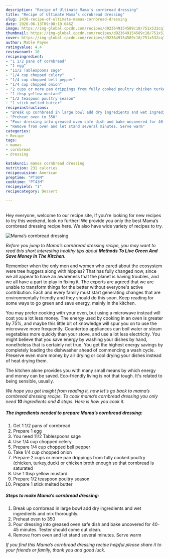 ```yaml
---
description: "Recipe of Ultimate Mama’s cornbread dressing"
title: "Recipe of Ultimate Mama’s cornbread dressing"
slug: 2438-recipe-of-ultimate-mamas-cornbread-dressing
date: 2020-06-13T09:08:10.046Z
image: https://img-global.cpcdn.com/recipes/d923649154589c18/751x532cq70/mamas-cornbread-dressing-recipe-main-photo.jpg
thumbnail: https://img-global.cpcdn.com/recipes/d923649154589c18/751x532cq70/mamas-cornbread-dressing-recipe-main-photo.jpg
cover: https://img-global.cpcdn.com/recipes/d923649154589c18/751x532cq70/mamas-cornbread-dressing-recipe-main-photo.jpg
author: Mable Payne
ratingvalue: 4.4
reviewcount: 10
recipeingredient:
- "1 1/2 pans of cornbread"
- "1 egg"
- "11/2 Tablespoons sage"
- "1/4 cup chopped celery"
- "1/4 cup chopped bell pepper"
- "1/4 cup chopped onion"
- "2 cups or more pan drippings from fully cooked poultry chicken turkeyduck or chicken broth enough so that cornbread is saturated"
- "1 tbsp yellow mustard"
- "1/2 teaspoon poultry season"
- "1 stick melted butter"
recipeinstructions:
- "Break up cornbread in large bowl add dry ingredients and wet ingredients and mix thoroughly."
- "Preheat oven to 350"
- "Pour dressing into greased oven safe dish and bake uncovered for 40-45 minutes. Tester should come out clean."
- "Remove from oven and let stand several minutes. Serve warm"
categories:
- Recipe
tags:
- mamas
- cornbread
- dressing

katakunci: mamas cornbread dressing 
nutrition: 231 calories
recipecuisine: American
preptime: "PT16M"
cooktime: "PT43M"
recipeyield: "1"
recipecategory: Dessert

---
```

<br>
Hey everyone, welcome to our recipe site, If you're looking for new recipes to try this weekend, look no further! We provide you only the best Mama’s cornbread dressing recipe here. We also have wide variety of recipes to try.
<br>


![Mama’s cornbread dressing](https://img-global.cpcdn.com/recipes/d923649154589c18/751x532cq70/mamas-cornbread-dressing-recipe-main-photo.jpg)

<i>Before you jump to Mama’s cornbread dressing recipe, you may want to read this short interesting healthy tips about 
<strong>Methods To Live Green And Save Money In The Kitchen</strong>.</i>
</br>

Remember when the only men and women who cared about the ecosystem were tree huggers along with hippies? That has fully changed now, since we all appear to have an awareness that the planet is having troubles, and we all have a part to play in fixing it. The experts are agreed that we are unable to transform things for the better without everyone's active contribution. Each and every family must start generating changes that are environmentally friendly and they should do this soon. Keep reading for some ways to go green and save energy, mainly in the kitchen.

You may prefer cooking with your oven, but using a microwave instead will cost you a lot less money. The energy used by cooking in an oven is greater by 75%, and maybe this little bit of knowledge will spur you on to use the microwave more frequently. Countertop appliances can boil water or steam vegetables more quickly than your stove, and use a lot less electricity. You might believe that you save energy by washing your dishes by hand, nonetheless that is certainly not true. You get the highest energy savings by completely loading the dishwasher ahead of commencing a wash cycle. Preserve even more money by air drying or cool drying your dishes instead of heat drying them.

The kitchen alone provides you with many small means by which energy and money can be saved. Eco-friendly living is not that tough. It's related to being sensible, usually.


<i>We hope you got insight from reading it, now let's go back to mama’s cornbread dressing recipe. To cook mama’s cornbread dressing you only need <strong>10</strong> ingredients and <strong>4</strong> steps. Here is how you cook it.
</i>

##### The ingredients needed to prepare Mama’s cornbread dressing:

1. Get 1 1/2 pans of cornbread
1. Prepare 1 egg
1. You need 11/2 Tablespoons sage
1. Use 1/4 cup chopped celery
1. Prepare 1/4 cup chopped bell pepper
1. Take 1/4 cup chopped onion
1. Prepare 2 cups or more pan drippings from fully cooked poultry (chicken, turkey,duck) or chicken broth enough so that cornbread is saturated
1. Use 1 tbsp yellow mustard
1. Prepare 1/2 teaspoon poultry season
1. Prepare 1 stick melted butter


##### Steps to make Mama’s cornbread dressing:

1. Break up cornbread in large bowl add dry ingredients and wet ingredients and mix thoroughly.
1. Preheat oven to 350
1. Pour dressing into greased oven safe dish and bake uncovered for 40-45 minutes. Tester should come out clean.
1. Remove from oven and let stand several minutes. Serve warm


<i>If you find this Mama’s cornbread dressing recipe helpful please share it to your friends or family, thank you and good luck.</i>
